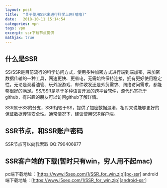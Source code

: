 ```yaml
---
layout: post
title:  "关于使用SSR来进行科学上网(嘻嘻)"
date:   2018-10-11 15:14:54
categories: vpn
tags: vpn
excerpt: ssr下载节点提供
mathjax: true
---
```


## 什么是SSR
SS/SSR是目前流行的科学访问方式，使用多种加密方式进行端到端加密，来加密数据传输的一种工具，网速更快、更省电，无需始终保持连接，拥有更好使用稳定性。无论是观看油管、玩外服游戏、邮件收发还是外贸需求、网络访问需求，都能够很好的满足。SS/SSR是基于多种语言开发的跨平台软件，源代码寄托于github，有兴趣的朋友可以访问github了解详情。

SSR属于SS的分支，SSR相较于SS，提供了加密数据混淆，相对来说能够更好的保证数据传输安全性。通常情况下，建议使用SSR客户端。

## SSR节点，和SSR账户密码
SSR节点可以向我索取
QQ:790406977

## SSR客户端的下载(暂时只有win，穷人用不起mac)
pc端下载地址：[https://www.i5seo.com/1/SSR_for_win.zip][pc-ssr] android端下载地址：[https://www.i5seo.com/1/SSR_for_win.zip][android-ssr]


[pc-ssr]:  https://www.i5seo.com/1/SSR_for_win.zip
[android-ssr]:   https://www.i5seo.com/1/SSR_for_win.zip